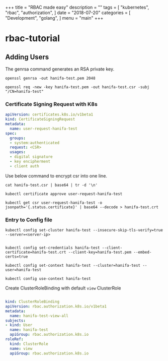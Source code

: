 +++
title = "RBAC made easy"
description = ""
tags = [
    "kubernetes",
    "rbac",
    "authorization",
]
date = "2018-07-20"
categories = [
    "Development",
    "golang",
]
menu = "main"
+++

# rbac-tutorial


## Adding Users

The genrsa command generates an RSA private key.

```
openssl genrsa -out hanifa-test.pem 2048

openssl req -new -key hanifa-test.pem -out hanifa-test.csr -subj "/CN=hanifa-test"

```


### Certificate Signing Request with K8s

```yaml
apiVersion: certificates.k8s.io/v1beta1
kind: CertificateSigningRequest
metadata:
  name: user-request-hanifa-test
spec:
  groups:
  - system:authenticated
  request: <CSR>
  usages:
  - digital signature
  - key encipherment
  - client auth
```

Use below command to encrypt csr into one line.
```
cat hanifa-test.csr | base64 | tr -d '\n'
```

```
kubectl certificate approve user-request-hanifa-test
```

```
kubectl get csr user-request-hanifa-test -o jsonpath='{.status.certificate}' | base64 --decode > hanifa-test.crt
```

### Entry to Config file


```
kubectl config set-cluster hanifa-test --insecure-skip-tls-verify=true --server=<server-ip>


kubectl config set-credentials hanifa-test --client-certificate=hanifa-test.crt --client-key=hanifa-test.pem --embed-certs=true

kubectl config set-context hanifa-test --cluster=hanifa-test --user=hanifa-test

kubectl config use-context hanifa-test

```

Create ClusterRoleBinding with default `view` ClusterRole

```yaml

kind: ClusterRoleBinding
apiVersion: rbac.authorization.k8s.io/v1beta1
metadata:
  name: hanifa-test-view-all
subjects:
- kind: User
  name: hanifa-test
  apiGroup: rbac.authorization.k8s.io
roleRef:
  kind: ClusterRole
  name: view
  apiGroup: rbac.authorization.k8s.io
```
